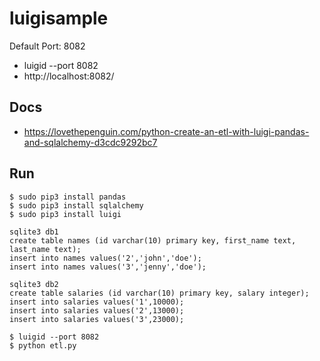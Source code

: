 # luigisample

Default Port: 8082
-  luigid --port 8082
- http://localhost:8082/

## Docs
- https://lovethepenguin.com/python-create-an-etl-with-luigi-pandas-and-sqlalchemy-d3cdc9292bc7

##  Run

```
$ sudo pip3 install pandas
$ sudo pip3 install sqlalchemy
$ sudo pip3 install luigi
```


```
sqlite3 db1
create table names (id varchar(10) primary key, first_name text, last_name text);
insert into names values('2','john','doe');
insert into names values('3','jenny','doe');

```


```
sqlite3 db2
create table salaries (id varchar(10) primary key, salary integer);
insert into salaries values('1',10000);
insert into salaries values('2',13000);
insert into salaries values('3',23000);
```

```
$ luigid --port 8082
$ python etl.py
```